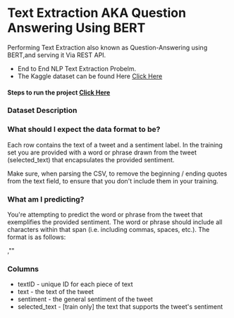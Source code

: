 # Text Extraction AKA Question Answering Using BERT

Performing Text Extraction also known as Question-Answering using BERT,and serving it Via REST API.

- End to End NLP  Text Extraction Probelm.
- The Kaggle dataset can be found Here [Click Here](https://www.kaggle.com/c/tweet-sentiment-extraction/data)

####  Steps to run the project [Click Here](https://github.com/R-aryan/Text_Extraction_AKA_Question_Answering_BERT/blob/develop/backend/services/text_extraction/README.md)

### Dataset Description

### What should I expect the data format to be?
Each row contains the text of a tweet and a sentiment label. In the training set you are provided with a word or phrase drawn from the tweet (selected_text) that encapsulates the provided sentiment.

Make sure, when parsing the CSV, to remove the beginning / ending quotes from the text field, to ensure that you don't include them in your training.

### What am I predicting?

You're attempting to predict the word or phrase from the tweet that exemplifies the provided sentiment. The word or phrase should include all characters within that span (i.e. including commas, spaces, etc.). The format is as follows:

<id>,"<word or phrase that supports the sentiment>"

### Columns
- textID - unique ID for each piece of text
- text - the text of the tweet
- sentiment - the general sentiment of the tweet
- selected_text - [train only] the text that supports the tweet's sentiment


 
